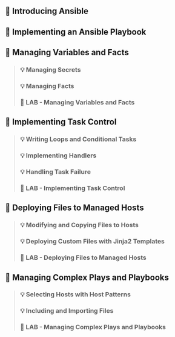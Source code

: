 ## :bookmark_tabs: Introducing Ansible

## :bookmark_tabs: Implementing an Ansible Playbook

## :bookmark_tabs: Managing Variables and Facts
> ###	:bulb: Managing Secrets
> ###	:bulb: Managing Facts
> ###	:dvd: LAB - Managing Variables and Facts

## :bookmark_tabs: Implementing Task Control
> ###	:bulb: Writing Loops and Conditional Tasks
> ###	:bulb: Implementing Handlers
> ###	:bulb: Handling Task Failure
> ###	:dvd: LAB - Implementing Task Control

## :bookmark_tabs: Deploying Files to Managed Hosts
> ###	:bulb: Modifying and Copying Files to Hosts
> ###	:bulb: Deploying Custom Files with Jinja2 Templates
> ###	:dvd: LAB - Deploying Files to Managed Hosts

## :bookmark_tabs: Managing Complex Plays and Playbooks
> ###	:bulb: Selecting Hosts with Host Patterns
> ###	:bulb: Including and Importing Files
> ###	:dvd: LAB - Managing Complex Plays and Playbooks

